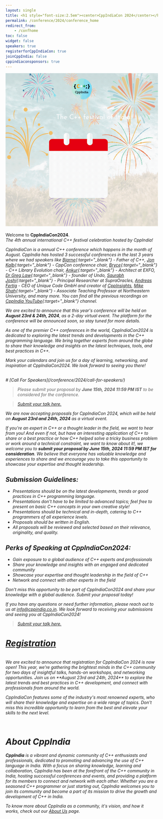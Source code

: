 ```yaml
---
layout: single
title: <h1 style="font-size:2.5em"><center>CppIndiaCon 2024</center></h1><center><p style="font-size:1.5em">The C++ festival of India</p><center>
permalink: /conference/2024/conference_home
redirect_from:
    - /confhome
toc: false
widget: false
speakers: true
registerforCppIndiaCon: true
joinCppIndia: false
cppindiaconsponsors: true
---
```

<!-- <center><p style="font-size:1.5em">The C++ festival of India</p></center> -->

<a href="https://konfhub.com/cppindiacon2024" style="display:block;" target="_blank">
    <img src="/conference/2024/graphics/cppindiacon2024_square_banner.gif" alt="CppIndiaCon2024 Image">
</a>

<!-- <img src="/conference/2024/graphics/cppindiacon2024_square_banner.gif" alt="CppIndiaCon2024 Image"> -->

<!-- <div><script src="https://widget.konfhub.com/widget.js" button_id="btn_67003620bcfc"></script></div> -->
<div><script src="https://widget.konfhub.com/widget.js" button_id="btn_67003620bcfc"></script></div>

<!-- <div><script src=https://widget.konfhub.com/widget.js button_id="btn_67003620bcfc"></script></div> -->
<br>
Welcome to <strong>CppIndiaCon2024</strong>.<br> 
<i>The 4th annual international C++ festival<i> celebration hosted by CppIndia!

CppIndiaCon is a annual C++ conference which happens in the month of August. CppIndia has hosted 3 successful conferences in the last 3 years where we had speakers like [Bjarne](https://www.stroustrup.com/){:target="_blank"} - Father of C++, [Jon Kalb](https://twitter.com/_JonKalb){:target="_blank"} - CppCon conference chair, [Bryce](https://twitter.com/blelbach){:target="_blank"} - C++ Library Evolution chair, [Ankur](https://ankursatle.wordpress.com/){:target="_blank"} - Architect at EXFO, [Dr Greg Law](https://undo.io/about-us/undo/leadership-team/greg-law/){:target="_blank"} - founder of Undo, [Saurabh Joshi](https://sbjoshi.github.io/){:target="_blank"} - Principal Researcher at SupraOracles, [Andreas Fertig](https://de.linkedin.com/in/andreasfertig) - CEO of Unique Code GmbH and creator of [CppInsights](https://cppinsights.io), [Mike Shah](https://mshah.io){:target="_blank"} - Associate Teaching Professor at Northeastern University, and many more. You can find all the previous recordings on [CppIndia YouTube](https://www.youtube.com/@CppIndiaUG){:target="_blank"} channel.

We are excited to announce that this year's conference will be held on **August 23rd & 24th, 2024**, as a 2-day virtual event. The platform for the conference will be announced soon, so stay tuned for more details.

As one of the premier C++ conferences in the world, CppIndiaCon2024 is dedicated to exploring the latest trends and developments in the C++ programming language. We bring together experts from around the globe to share their knowledge and insights on the latest techniques, tools, and best practices in C++.

Mark your calendars and join us for a day of learning, networking, and inspiration at CppIndiaCon2024. We look forward to seeing you there!

<!-- <div><script src=https://widget.konfhub.com/widget.js button_id="btn_67003620bcfc"></script></div> -->
<div><script src="https://widget.konfhub.com/widget.js" button_id="btn_67003620bcfc"></script></div>
<br>
# [Call For Speakers](/conference/2024/call-for-speakers/)

> Please submit your proposal by **June 15th, 2024  11:59 PM IST** to be considered for the conference.

> [Submit your talk here.](/conference/2024/call-for-speakers/)

We are now accepting proposals for CppIndiaCon 2024, which will be held on **August 23rd and 24th, 2024** as a virtual event.

If you're an expert in C++ or a thought leader in the field, we want to hear from you! And even if not, but have an interesting application of C++ to share or a best practice or how C++ helped solve a tricky business problem or work around a technical constraint, we want to know about it!, we welcome you to **submit your proposal by June 15th, 2024 11:59 PM IST for consideration**. We believe that everyone has valuable knowledge and experiences to share and we encourage you to take this opportunity to showcase your expertise and thought leadership.

## Submission Guidelines:

- Presentations should be on the latest developments, trends or good practices in C++ programming language.
- Presentations don't have to be limited to advanced topics; feel free to present on basic C++ concepts in your own creative style!
- Presentations should be technical and in-depth, catering to C++ programmers of all experience levels.
- Proposals should be written in English.
- All proposals will be reviewed and selected based on their relevance, originality, and quality.

## Perks of Speaking at CppIndiaCon2024:

- Gain exposure to a global audience of C++ experts and professionals
- Share your knowledge and insights with an engaged and dedicated community
- Showcase your expertise and thought leadership in the field of C++
- Network and connect with other experts in the field

Don't miss this opportunity to be part of CppIndiaCon2024 and share your knowledge with a global audience. Submit your proposal today!

If you have any questions or need further information, please reach out to us at [info@cppindia.co.in](mailto:info@cppindia.co.in). We look forward to receiving your submissions and seeing you at CppIndiaCon2024!

> [Submit your talk here.](/conference/2024/call-for-speakers/)

# [Registration](/conference/2024/CppIndiaCon-reg-form/)
<div><script src="https://widget.konfhub.com/widget.js" button_id="btn_67003620bcfc"></script></div>
<br>
We are excited to announce that registration for CppIndiaCon 2024 is now open! This year, we're gathering the brightest minds in the C++ community for two days of insightful talks, hands-on workshops, and networking opportunities. Join us on **August 23rd and 24th, 2024** to explore the latest trends and best practices in C++ development, and connect with professionals from around the world.

CppIndiaCon features some of the industry's most renowned experts, who will share their knowledge and expertise on a wide range of topics. Don't miss this incredible opportunity to learn from the best and elevate your skills to the next level.
<br>
<div><script src="https://widget.konfhub.com/widget.js" button_id="btn_67003620bcfc"></script></div>
<br>
<!-- # [Schedule](/conference/2024/schedule/) -->

<!-- We're thrilled to announce that the [talk schedule](/conference/2024/schedule/) for CppIndiaCon 2024 is now available! 

This year's conference is set to be a 2 day of in-depth technical presentations and insightful conversations with C++ leaders from around the world. <br>
Don't miss out on this unique chance to broaden your knowledge and enhance your skills in the field of C++. Register now to secure your spot at CppIndiaCon 2024 and join us for two days of insightful talks, hands-on workshops, and networking opportunities on **August 4th & 5th, 2024**! We can't wait to see you there! -->
<!-- 
# [Sponsorships](/conference/2024/Sponsor/)
Become a sponsor of CppIndiaCon2024 and support the C++ community! To learn more about our sponsorship opportunities and packages, visit our [sponsorship page](/conference/2024/Sponsor/) today. Let's work together to make this event a success!   -->

# About CppIndia 

**CppIndia** is a vibrant and dynamic community of C++ enthusiasts and professionals, dedicated to promoting and advancing the use of C++ language in India. With a focus on sharing knowledge, learning and collaboration, CppIndia has been at the forefront of the C++ community in India, hosting successful conferences and events, and providing a platform for its members to connect and network with each other. Whether you are a seasoned C++ programmer or just starting out, CppIndia welcomes you to join its community and become a part of its mission to drive the growth and development of C++ in India.

To know more about CppIndia as a community, it's vision, and how it works, check out our [About Us](/about_us) page.
